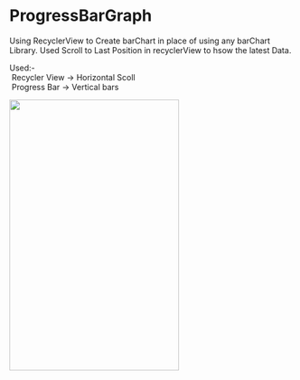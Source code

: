 # ProgressBarGraph
Using RecyclerView to Create barChart in place of using any barChart Library. Used Scroll to Last Position in recyclerView to hsow the latest Data.

Used:-<br/>
 &nbsp;Recycler View -> Horizontal Scoll<br/>
 &nbsp;Progress Bar -> Vertical bars
 
<img src="https://github.com/hi-manshu/ProgressBarGraph/blob/master/img.png" height = "480px" width = "300px"/>





